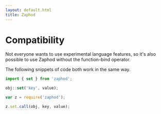 ```yaml
---
layout: default.html
title: Zaphod
---
```


# Compatibility

Not everyone wants to use experimental language features, so it's also possible to use Zaphod without the function-bind operator.

The following snippets of code both work in the same way.

```js
import { set } from 'zaphod';

obj::set('key', value);
```

```js
var z = require('zaphod');

z.set.call(obj, key, value);
```

